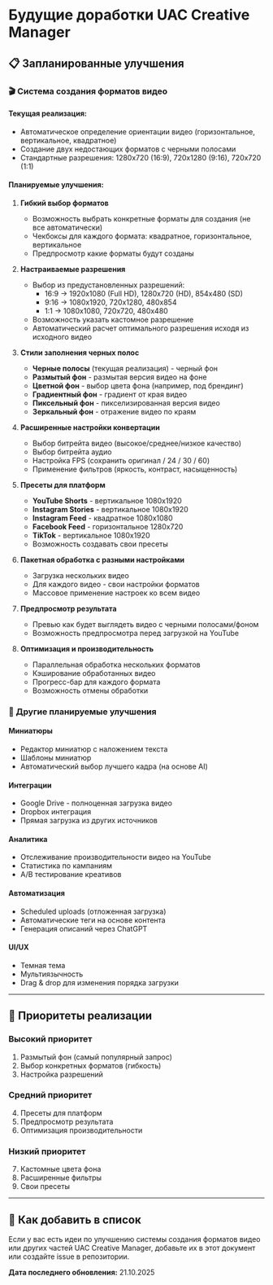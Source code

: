 # Будущие доработки UAC Creative Manager

## 📋 Запланированные улучшения

### 🎬 Система создания форматов видео

#### Текущая реализация:
- Автоматическое определение ориентации видео (горизонтальное, вертикальное, квадратное)
- Создание двух недостающих форматов с черными полосами
- Стандартные разрешения: 1280x720 (16:9), 720x1280 (9:16), 720x720 (1:1)

#### Планируемые улучшения:

1. **Гибкий выбор форматов**
   - Возможность выбрать конкретные форматы для создания (не все автоматически)
   - Чекбоксы для каждого формата: квадратное, горизонтальное, вертикальное
   - Предпросмотр какие форматы будут созданы

2. **Настраиваемые разрешения**
   - Выбор из предустановленных разрешений:
     - 16:9 → 1920x1080 (Full HD), 1280x720 (HD), 854x480 (SD)
     - 9:16 → 1080x1920, 720x1280, 480x854
     - 1:1 → 1080x1080, 720x720, 480x480
   - Возможность указать кастомное разрешение
   - Автоматический расчет оптимального разрешения исходя из исходного видео

3. **Стили заполнения черных полос**
   - **Черные полосы** (текущая реализация) - черный фон
   - **Размытый фон** - размытая версия видео на фоне
   - **Цветной фон** - выбор цвета фона (например, под брендинг)
   - **Градиентный фон** - градиент от края видео
   - **Пиксельный фон** - пикселизированная версия видео
   - **Зеркальный фон** - отражение видео по краям

4. **Расширенные настройки конвертации**
   - Выбор битрейта видео (высокое/среднее/низкое качество)
   - Выбор битрейта аудио
   - Настройка FPS (сохранить оригинал / 24 / 30 / 60)
   - Применение фильтров (яркость, контраст, насыщенность)

5. **Пресеты для платформ**
   - **YouTube Shorts** - вертикальное 1080x1920
   - **Instagram Stories** - вертикальное 1080x1920
   - **Instagram Feed** - квадратное 1080x1080
   - **Facebook Feed** - горизонтальное 1280x720
   - **TikTok** - вертикальное 1080x1920
   - Возможность создавать свои пресеты

6. **Пакетная обработка с разными настройками**
   - Загрузка нескольких видео
   - Для каждого видео - свои настройки форматов
   - Массовое применение настроек ко всем видео

7. **Предпросмотр результата**
   - Превью как будет выглядеть видео с черными полосами/фоном
   - Возможность предпросмотра перед загрузкой на YouTube

8. **Оптимизация и производительность**
   - Параллельная обработка нескольких форматов
   - Кэширование обработанных видео
   - Прогресс-бар для каждого формата
   - Возможность отмены обработки

### 🎨 Другие планируемые улучшения

#### Миниатюры
- Редактор миниатюр с наложением текста
- Шаблоны миниатюр
- Автоматический выбор лучшего кадра (на основе AI)

#### Интеграции
- Google Drive - полноценная загрузка видео
- Dropbox интеграция
- Прямая загрузка из других источников

#### Аналитика
- Отслеживание производительности видео на YouTube
- Статистика по кампаниям
- A/B тестирование креативов

#### Автоматизация
- Scheduled uploads (отложенная загрузка)
- Автоматические теги на основе контента
- Генерация описаний через ChatGPT

#### UI/UX
- Темная тема
- Мультиязычность
- Drag & drop для изменения порядка загрузки

---

## 🚀 Приоритеты реализации

### Высокий приоритет
1. Размытый фон (самый популярный запрос)
2. Выбор конкретных форматов (гибкость)
3. Настройка разрешений

### Средний приоритет
4. Пресеты для платформ
5. Предпросмотр результата
6. Оптимизация производительности

### Низкий приоритет
7. Кастомные цвета фона
8. Расширенные фильтры
9. Свои пресеты

---

## 📝 Как добавить в список

Если у вас есть идеи по улучшению системы создания форматов видео или других частей UAC Creative Manager, добавьте их в этот документ или создайте issue в репозитории.

**Дата последнего обновления:** 21.10.2025

